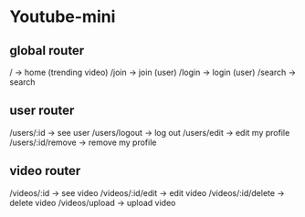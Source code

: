 # Youtube-mini

## global router
/ -> home (trending video)
/join -> join (user)
/login -> login (user)
/search -> search

## user router
/users/:id -> see user
/users/logout -> log out
/users/edit -> edit my profile
/users/:id/remove -> remove my profile

## video router
/videos/:id -> see video
/videos/:id/edit -> edit video
/videos/:id/delete -> delete video
/videos/upload -> upload video

